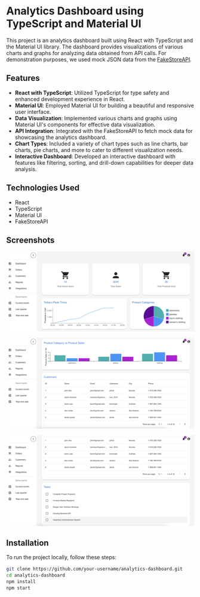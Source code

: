 # Analytics Dashboard using TypeScript and Material UI

This project is an analytics dashboard built using React with TypeScript and the Material UI library. The dashboard provides visualizations of various charts and graphs for analyzing data obtained from API calls. For demonstration purposes, we used mock JSON data from the [FakeStoreAPI](https://fakestoreapi.com/docs).

## Features

- **React with TypeScript**: Utilized TypeScript for type safety and enhanced development experience in React.
- **Material UI**: Employed Material UI for building a beautiful and responsive user interface.
- **Data Visualization**: Implemented various charts and graphs using Material UI's components for effective data visualization.
- **API Integration**: Integrated with the FakeStoreAPI to fetch mock data for showcasing the analytics dashboard.
- **Chart Types**: Included a variety of chart types such as line charts, bar charts, pie charts, and more to cater to different visualization needs.
- **Interactive Dashboard**: Developed an interactive dashboard with features like filtering, sorting, and drill-down capabilities for deeper data analysis.

## Technologies Used

- React
- TypeScript
- Material UI
- FakeStoreAPI

## Screenshots

![Dashboard Overview](./src/assets/Example1.png)

![Dashboard Overview](./src/assets/Example2.png)

![Dashboard Overview](./src/assets/Example3.png)

## Installation

To run the project locally, follow these steps:

   ```bash
   git clone https://github.com/your-username/analytics-dashboard.git
   cd analytics-dashboard
   npm install
   npm start
   ```
